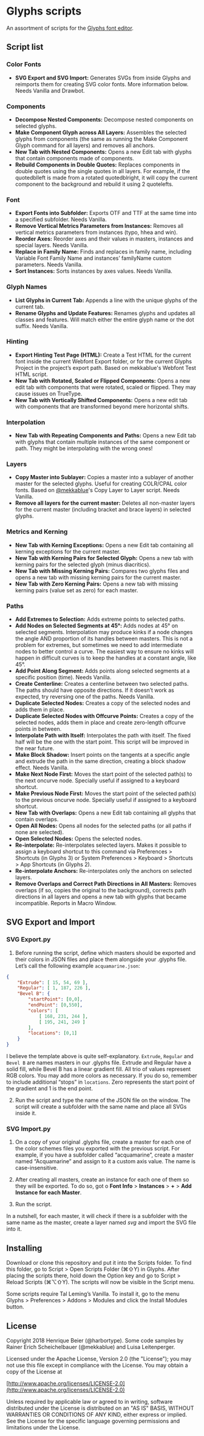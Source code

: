 # Glyphs scripts

An assortment of scripts for the [Glyphs font editor](http://glyphsapp.com/). 

## Script list

### Color Fonts

- **SVG Export and SVG Import:** Generates SVGs from inside Glyphs and reimports them for creating SVG color fonts. More information below. Needs Vanilla and Drawbot.

### Components

- **Decompose Nested Components:** Decompose nested components on selected glyphs.
- **Make Component Glyph across All Layers:** Assembles the selected glyphs from components (the same as running the Make Component Glyph command for all layers) and removes all anchors.
- **New Tab with Nested Components:** Opens a new Edit tab with glyphs that contain components made of components.
- **Rebuild Components in Double Quotes:** Replaces components in double quotes using the single quotes in all layers. For example, if the quotedblleft is made from a rotated quotedblright, it will copy the current component to the background and rebuild it using 2 quotelefts.

### Font

- **Export Fonts into Subfolder:** Exports OTF and TTF at the same time into a specified subfolder. Needs Vanilla.
- **Remove Vertical Metrics Parameters from Instances:** Removes all vertical metrics parameters from instances (typo, hhea and win).
- **Reorder Axes:** Reorder axes and their values in masters, instances and special layers. Needs Vanilla.
- **Replace in Family Name:** Finds and replaces in family name, including Variable Font Family Name and instances’ familyName custom parameters. Needs Vanilla.
- **Sort Instances:** Sorts instances by axes values. Needs Vanilla.

### Glyph Names

- **List Glyphs in Current Tab:** Appends a line with the unique glyphs of the current tab.
- **Rename Glyphs and Update Features:** Renames glyphs and updates all classes and features. Will match either the entire glyph name or the dot suffix. Needs Vanilla.

### Hinting

- **Export Hinting Test Page (HTML):** Create a Test HTML for the current font inside the current Webfont Export folder, or for the current Glyphs Project in the project’s export path.
Based on mekkablue's Webfont Test HTML script.
- **New Tab with Rotated, Scaled or Flipped Components:** Opens a new edit tab with components that were rotated, scaled or flipped. They may cause issues on TrueType.
- **New Tab with Vertically Shifted Components:** Opens a new edit tab with components that are transformed beyond mere horizontal shifts.

### Interpolation

- **New Tab with Repeating Components and Paths:** Opens a new Edit tab with glyphs that contain multiple instances of the same component or path. They might be interpolating with the wrong ones!

### Layers

- **Copy Master into Sublayer:** Copies a master into a sublayer of another master for the selected glyphs. Useful for creating COLR/CPAL color fonts. Based on [@mekkablue](https://github.com/mekkablue/Glyphs-Scripts)'s Copy Layer to Layer script. Needs Vanilla.
- **Remove all layers for the current master:** Deletes all non-master layers for the current master (including bracket and brace layers) in selected glyphs.

### Metrics and Kerning

- **New Tab with Kerning Exceptions:** Opens a new Edit tab containing all kerning exceptions for the current master.
- **New Tab with Kerning Pairs for Selected Glyph:** Opens a new tab with kerning pairs for the selected glyph (minus diacritics).
- **New Tab with Missing Kerning Pairs:** Compares two glyphs files and opens a new tab with missing kerning pairs for the current master.
- **New Tab with Zero Kerning Pairs:** Opens a new tab with missing kerning pairs (value set as zero) for each master.

### Paths

- **Add Extremes to Selection:** Adds extreme points to selected paths.
- **Add Nodes on Selected Segments at 45°:** Adds nodes at 45° on selected segments. Interpolation may produce kinks if a node changes the angle AND proportion of its handles between masters. This is not a problem for extremes, but sometimes we need to add intermediate nodes to better control a curve. The easiest way to ensure no kinks will happen in difficult curves is to keep the handles at a constant angle, like 45°.
- **Add Point Along Segment:** Adds points along selected segments at a specific position (time). Needs Vanilla.
- **Create Centerline:** Creates a centerline between two selected paths. The paths should have opposite directions. If it doesn’t work as expected, try reversing one of the paths. Needs Vanilla.
- **Duplicate Selected Nodes:** Creates a copy of the selected nodes and adds them in place.
- **Duplicate Selected Nodes with Offcurve Points:** Creates a copy of the selected nodes, adds them in place and create zero-length offcurve points in between.
- **Interpolate Path with Itself:** Interpolates the path with itself. The fixed half will be the one with the start point. This script will be improved in the near future.
- **Make Block Shadow:** Insert points on the tangents at a specific angle and extrude the path in the same direction, creating a block shadow effect. Needs Vanilla.
- **Make Next Node First:** Moves the start point of the selected  path(s) to the next oncurve node. Specially useful if assigned to a keyboard shortcut.
- **Make Previous Node First:** Moves the start point of the selected  path(s) to the previous oncurve node. Specially useful if assigned to a keyboard shortcut.
- **New Tab with Overlaps:** Opens a new Edit tab containing all glyphs that contain overlaps.
- **Open All Nodes:** Opens all nodes for the selected paths (or all paths if none are selected).
- **Open Selected Nodes:** Opens the selected nodes.
- **Re-interpolate:** Re-interpolates selected layers. Makes it possible to assign a keyboard shortcut to this command via Preferences > Shortcuts (in Glyphs 3) or System Preferences > Keyboard > Shortcuts > App Shortcuts (in Glyphs 2).
- **Re-interpolate Anchors:** Re-interpolates only the anchors on selected layers.
- **Remove Overlaps and Correct Path Directions in All Masters:** Removes overlaps (if so, copies the original to the background), corrects path directions in all layers and opens a new tab with glyphs that became incompatible. Reports in Macro Window.

## SVG Export and Import

### SVG Export.py

1) Before running the script, define which masters should be exported and their colors in JSON files and place them alongside your .glyphs file. Let’s call the following example `acquamarine.json`:

```json
{
	"Extrude": [ 15, 54, 69 ],
	"Regular": [ 1, 187, 226 ],
	"Bevel B": {
		"startPoint": [0,0],
		"endPoint": [0,550],
		"colors": [
			[ 168, 231, 244 ],
			[ 195, 241, 249 ]
		],
		"locations": [0,1]
	}
}
```

I believe the template above is quite self-explanatory. `Extrude`, `Regular` and `Bevel B` are names masters in our .glyphs file. Extrude and Regular have a solid fill, while Bevel B has a linear gradient fill. All trio of values represent RGB colors. You may add more colors as necessary. If you do so, remember to include additional “stops” in `locations`. Zero represents the start point of the gradient and 1 is the end point.

2) Run the script and type the name of the JSON file on the window. The script will create a subfolder with the same name and place all SVGs inside it.

### SVG Import.py

1) On a copy of your original .glyphs file, create a master for each one of the color schemes files you exported with the previous script. For example, if you have a subfolder called “acquamarine”, create a master named “Acquamarine” and assign to it a custom axis value. The name is case-insensitive.

2) After creating all masters, create an instance for each one of them so they will be exported. To do so, got o **Font Info** > **Instances** > **+** > **Add Instance for each Master**.

3) Run the script. 

In a nutshell, for each master, it will check if there is a subfolder with the same name as the master, create a layer named *svg* and import the SVG file into it.


## Installing

Download or clone this repository and put it into the Scripts folder. To find this folder, go to Script > Open Scripts Folder (⌘⇧Y) in Glyphs. After placing the scripts there, hold down the Option key and go to Script > Reload Scripts (⌘⌥⇧Y). The scripts will now be visible in the Script menu.

Some scripts require Tal Leming’s Vanilla. To install it, go to the menu Glyphs > Preferences > Addons > Modules and click the Install Modules button.

## License

Copyright 2018 Henrique Beier (@harbortype). Some code samples by Rainer Erich Scheichelbauer (@mekkablue) and Luisa Leitenperger.

Licensed under the Apache License, Version 2.0 (the "License"); you may not use this file except in compliance with the License. You may obtain a copy of the License at

[http://www.apache.org/licenses/LICENSE-2.0](http://www.apache.org/licenses/LICENSE-2.0)

Unless required by applicable law or agreed to in writing, software distributed under the License is distributed on an "AS IS" BASIS, WITHOUT WARRANTIES OR CONDITIONS OF ANY KIND, either express or implied. See the License for the specific language governing permissions and limitations under the License.